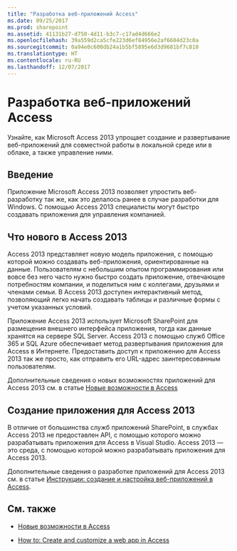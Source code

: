 ```yaml
---
title: "Разработка веб-приложений Access"
ms.date: 09/25/2017
ms.prod: sharepoint
ms.assetid: 41131b27-d750-4d11-b3c7-c17ad4d666e2
ms.openlocfilehash: 39a559d2ca5cfe223d6ef84956e2af6604d23c0a
ms.sourcegitcommit: 0a94e0c600db24a1b5bf5895e6d3d9681bf7c810
ms.translationtype: HT
ms.contentlocale: ru-RU
ms.lasthandoff: 12/07/2017
---
```

# <a name="develop-access-web-apps"></a>Разработка веб-приложений Access
Узнайте, как Microsoft Access 2013 упрощает создание и развертывание веб-приложений для совместной работы в локальной среде или в облаке, а также управление ними.
## <a name="introduction"></a>Введение
<a name="dk2_DevelopingAccess15WebApps_Introduction"> </a>

Приложение Microsoft Access 2013 позволяет упростить веб-разработку так же, как это делалось ранее в случае разработки для Windows. С помощью Access 2013 специалисты могут быстро создавать приложения для управления компанией.
  
    
    

  
    
    

## <a name="whats-new-in-access-2013"></a>Что нового в Access 2013
<a name="dk2_DevelopingAccess15WebApps_whatsNewInAccess15"> </a>

Access 2013 представляет новую модель приложения, с помощью которой можно создавать веб-приложения, ориентированные на данные. Пользователям с небольшим опытом программирования или вовсе без него часто нужно быстро создать приложение, отвечающее потребностям компании, и поделиться ним с коллегами, друзьями и членами семьи. В Access 2013 доступен интерактивный метод, позволяющий легко начать создавать таблицы и различные формы с учетом указанных условий.
  
    
    
Приложение Access 2013 использует Microsoft SharePoint для размещения внешнего интерфейса приложения, тогда как данные хранятся на сервере SQL Server. Access 2013 с помощью служб Office 365 и SQL Azure обеспечивает метод развертывания приложения для Access в Интернете. Предоставить доступ к приложению для Access 2013 так же просто, как отправить его URL-адрес заинтересованным пользователям.
  
    
    
Дополнительные сведения о новых возможностях приложений для Access 2013 см. в статье  [Новые возможности в Access](what-s-new-in-access.md)
  
    
    

## <a name="creating-an-access-2013-application"></a>Создание приложения для Access 2013
<a name="dk2_DevelopingAccess15WebApps_CreatingAnAccess15App"> </a>

В отличие от большинства служб приложений SharePoint, в службах Access 2013 не предоставлен API, с помощью которого можно разрабатывать приложения для Access в Visual Studio. Access 2013 — это среда, с помощью которой можно разрабатывать приложения для Access 2013.
  
    
    
Дополнительные сведения о разработке приложений для Access 2013 см. в статье [Инструкции: создание и настройка веб-приложений в Access](http://msdn.microsoft.com/library/628745f4-82e9-4838-9726-6f3e506a654f%28Office.15%29.aspx).
  
    
    

## <a name="see-also"></a>См. также
<a name="dk2_DevelopingAccess15WebApps_AdditionalResources"> </a>


-  [Новые возможности в Access](what-s-new-in-access.md)
    
  
-  [How to: Create and customize a web app in Access](http://msdn.microsoft.com/library/628745f4-82e9-4838-9726-6f3e506a654f%28Office.15%29.aspx)
    
  

